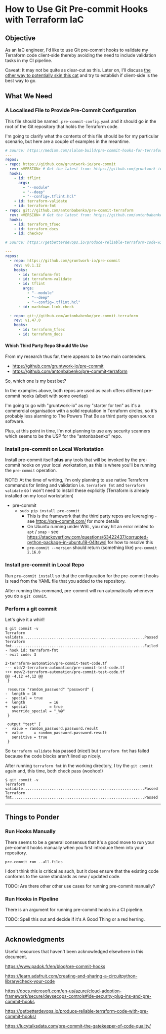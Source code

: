 # How to Use Git Pre-commit Hooks with Terraform IaC

## Objective

As an IaC engineer, I'd like to use Git pre-commit hooks to validate my Terraform code client-side thereby avoiding the need to include validation tasks in my CI pipeline.

Caveat: It may not be quite as clear-cut as this.  Later on, I'll discuss [the other way to potentially skin this cat](#run-hooks-in-pipeline) and try to establish if client-side is the best way to go.

## What We Need

### A Localised File to Provide Pre-Commit Configuration

This file should be named `.pre-commit-config.yaml` and it should go in the root of the Git repository that holds the Terraform code.

I'm going to clarify what the contents of this file should be for my particular scenario, but here are a couple of examples in the meantime.

```yaml
# Source: https://medium.com/slalom-build/pre-commit-hooks-for-terraform-9356ee6db882
---
repos:
- repo: https://github.com/gruntwork-io/pre-commit
  rev: <VERSION> # Get the latest from: https://github.com/gruntwork-io/pre-commit/releases
  hooks:
    - id: tflint
      args:
        - "--module"
        - "--deep"
        - "--config=.tflint.hcl"
    - id: terraform-validate
    - id: terraform-fmt
- repo: git://github.com/antonbabenko/pre-commit-terraform
  rev: <VERSION> # Get the latest from: https://github.com/antonbabenko/pre-commit-terraform/releases
  hooks:
    - id: terraform_tfsec
    - id: terraform_docs
    - id: checkov
```

```yaml
# Source: https://getbetterdevops.io/produce-reliable-terraform-code-with-pre-commit-hooks/

---
repos:
  - repo: https://github.com/gruntwork-io/pre-commit
    rev: v0.1.12
    hooks:
      - id: terraform-fmt
      - id: terraform-validate
      - id: tflint
        args:
          - "--module"
          - "--deep"
          - "--config=.tflint.hcl"
      - id: markdown-link-check

  - repo: git://github.com/antonbabenko/pre-commit-terraform
    rev: v1.47.0
    hooks:
      - id: terraform_tfsec
      - id: terraform_docs
```

#### Which Third Party Repo Should We Use

From my research thus far, there appears to be two main contenders.

- <https://github.com/gruntwork-io/pre-commit>
- <https://github.com/antonbabenko/pre-commit-terraform>

So, which one is my best bet?

In the examples above, both repos are used as each offers different pre-commit hooks (albeit with some overlap)

I'm going to go with "gruntwork-io" as my "starter for ten" as it's a commercial organisation with a solid reputation in Terraform circles, so it's probably less alarming to The Powers That Be as third party open source software.

Plus, at this point in time, I'm not planning to use any security scanners which seems to be the USP for the "antonbabenko" repo.

### Install pre-commit on Local Workstation

Install pre-commit itself **plus** any tools that will be invoked by the pre-commit hooks on your local workstation, as this is where you'll be running the `pre-commit` operation.

NOTE: At the time of writing, I'm only planning to use native Terraform commands for linting and validation i.e. `terraform fmt` and `terraform validate` so I won't need to install these explicitly (Terraform is already installed on my local workstation)

- pre-commit
  - `sudo pip install pre-commit`
    - This is the framework that the third party repos are leveraging - see <https://pre-commit.com/> for more details
    - On Ubuntu running under WSL, you may hit an error related to `apt` / `snap` - see <https://stackoverflow.com/questions/63422437/corrupted-python-package-in-ubuntu18-04ltswsl> for how to resolve this
    - `pre-commit --version` should return (something like) `pre-commit 2.16.0`

### Install pre-commit in Local Repo

Run `pre-commit install` so that the configuration for the pre-commit hooks is read from the YAML file that you added to the repository.

After running this command, pre-commit will run automatically whenever you do a `git commit`.

### Perform a git commit

Let's give it a whirl!

```plaintext
$ git commit -v
Terraform validate.......................................................Passed
Terraform fmt............................................................Failed
- hook id: terraform-fmt
- exit code: 3

2-terraform-automation/pre-commit-test-code.tf        
--- old/2-terraform-automation/pre-commit-test-code.tf
+++ new/2-terraform-automation/pre-commit-test-code.tf
@@ -4,12 +4,12 @@
 }

 resource "random_password" "password" {
-  length = 16
-  special = true
+  length           = 16
+  special          = true
   override_special = "_%@"
 }

 output "test" {
-  value = random_password.password.result
+  value     = random_password.password.result
   sensitive = true
 }
```

So `terraform validate` has passed (nice!) but `terraform fmt` has failed because the code blocks aren't lined up nicely.

After running `terraform fmt` in the working directory, I try the `git commit` again and, this time, both check pass (woohoo!)

```plaintext
$ git commit -v
Terraform validate.......................................................Passed
Terraform fmt............................................................Passed
```

----

## Things to Ponder

### Run Hooks Manually

There seems to be a general consensus that it's a good move to run your pre-commit hooks manually when you first introduce them into your repository.

`pre-commit run --all-files`

I don't think this is critical as such, but it does ensure that the existing code conforms to the same standards as new / updated code.

TODO: Are there other other use cases for running pre-commit manually?

### Run Hooks in Pipeline

There is an argument for running pre-commit hooks in a CI pipeline.

TODO: Spell this out and decide if it's A Good Thing or a red herring.

----

## Acknowledgments

Useful resources that haven't been acknowledged elsewhere in this document.

<https://www.padok.fr/en/blog/pre-commit-hooks>

<https://learn.adafruit.com/creating-and-sharing-a-circuitpython-library/check-your-code>

<https://docs.microsoft.com/en-us/azure/cloud-adoption-framework/secure/devsecops-controls#ide-security-plug-ins-and-pre-commit-hooks>

<https://getbetterdevops.io/produce-reliable-terraform-code-with-pre-commit-hooks/>

<https://lucytalksdata.com/pre-commit-the-gatekeeper-of-code-quality/>

